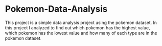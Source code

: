 # Pokemon-Data-Analysis
This project is a simple data analysis project using the pokemon dataset. In this project I analyzed to find out which pokemon has the highest value, which pokemon has the lowest value and how many of each type are in the pokemon dataset. 
